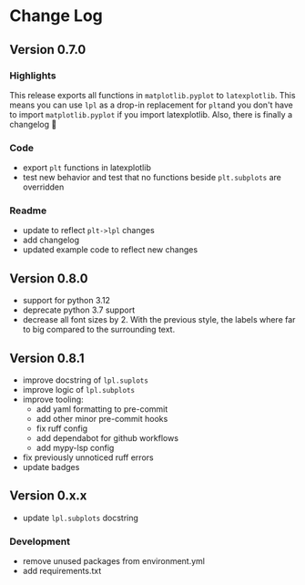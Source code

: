 # Change Log

## Version 0.7.0

### Highlights

This release exports all functions in `matplotlib.pyplot` to `latexplotlib`. This means you can use `lpl` as a drop-in replacement for `plt`and you don't have to import `matplotlib.pyplot` if you import latexplotlib. Also, there is finally a changelog 🎉

### Code
- export `plt` functions in latexplotlib
- test new behavior and test that no functions beside `plt.subplots` are overridden

### Readme
- update to reflect `plt->lpl` changes
- add changelog
- updated example code to reflect new changes

## Version 0.8.0

- support for python 3.12
- deprecate python 3.7 support
- decrease all font sizes by 2. With the previous style, the labels where far to big compared to the surrounding text.

## Version 0.8.1

- improve docstring of `lpl.suplots`
- improve logic of `lpl.subplots`
- improve tooling:
    - add yaml formatting to pre-commit
    - add other minor pre-commit hooks
    - fix ruff config
    - add dependabot for github workflows
    - add mypy-lsp config
- fix previously unnoticed ruff errors
- update badges

## Version 0.x.x

- update `lpl.subplots` docstring

### Development
- remove unused packages from environment.yml
- add requirements.txt
